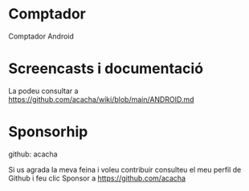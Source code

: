 # Comptador
Comptador Android

# Screencasts i documentació

La podeu consultar a https://github.com/acacha/wiki/blob/main/ANDROID.md

# Sponsorhip

github: acacha

Si us agrada la meva feina i voleu contribuir consulteu el meu perfil de Github i feu clic Sponsor a https://github.com/acacha

